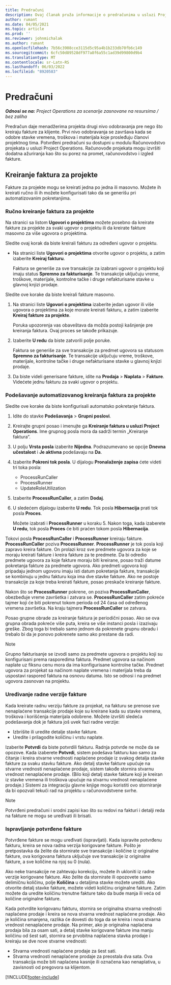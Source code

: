 ```yaml
---
title: Predračuni
description: Ovaj članak pruža informacije o predračunima u usluzi Project Operations.
author: rumant
ms.date: 04/05/2021
ms.topic: article
ms.prod: ''
ms.reviewer: johnmichalak
ms.author: rumant
ms.openlocfilehash: 7b56c3908cce3115d5c95a4b1b233db70fb6c149
ms.sourcegitcommit: 6cfc50d89528df977a8f6a55c1ad39d99800d9b4
ms.translationtype: MT
ms.contentlocale: sr-Latn-RS
ms.lasthandoff: 06/03/2022
ms.locfileid: "8920583"
---
```

# <a name="proforma-invoices"></a>Predračuni

_**Odnosi se na:** Project Operations za scenarije zasnovane na resursima / bez zaliha_

Predračun daje menadžerima projekta drugi nivo odobravanja pre nego što kreiraju fakture za klijente. Prvi nivo odobravanja se završava kada se odobre stavke vremena, troškova i materijala koje prosleđuju članovi projektnog tima. Potvrđeni predračuni su dostupni u modulu Računovodstvo projekata u usluzi Project Operations. Računovođe projekata mogu izvršiti dodatna ažuriranja kao što su porez na promet, računovodstvo i izgled fakture.


## <a name="creating-project-invoices"></a>Kreiranje faktura za projekte

Fakture za projekte mogu se kreirati jedna po jedna ili masovno. Možete ih kreirati ručno ili ih možete konfigurisati tako da se generišu pri automatizovanim pokretanjima.

### <a name="manually-create-project-invoices"></a>Ručno kreiranje faktura za projekte 

Na stranici sa listom **Ugovori o projektima** možete posebno da kreirate fakture za projekte za svaki ugovor o projektu ili da kreirate fakture masovno za više ugovora o projektima.

Sledite ovaj korak da biste kreirali fakturu za određeni ugovor o projektu.

- Na stranici liste **Ugovori o projektima** otvorite ugovor o projektu, a zatim izaberite **Kreiraj fakturu**.

    Faktura se generiše za sve transakcije za izabrani ugovor o projektu koji imaju status **Spremno za fakturisanje**. Te transakcije uključuju vreme, troškove, materijale, kontrolne tačke i druge nefakturisane stavke u glavnoj knjizi prodaje.

Sledite ove korake da biste kreirali fakture masovno.

1. Na stranici liste **Ugovori o projektima** izaberite jedan ugovor ili više ugovora o projektima za koje morate kreirati fakturu, a zatim izaberite **Kreiraj fakture za projekte**.

    Poruka upozorenja vas obaveštava da možda postoji kašnjenje pre kreiranja faktura. Ovaj proces se takođe prikazuje.

2. Izaberite **U redu** da biste zatvorili polje poruke.

    Faktura se generiše za sve transakcije za predmet ugovora sa statusom **Spremno za fakturisanje**. Te transakcije uključuju vreme, troškove, materijale, kontrolne tačke i druge nefakturisane stavke u glavnoj knjizi prodaje.

3. Da biste videli generisane fakture, idite na **Prodaja** \> **Naplata** \> **Fakture**. Videćete jednu fakturu za svaki ugovor o projektu.

### <a name="set-up-automated-creation-of-project-invoices"></a>Podešavanje automatizovanog kreiranja faktura za projekte 

Sledite ove korake da biste konfigurisali automatsko pokretanje faktura.

1. Idite do stavke **Podešavanja** \> **Grupni poslovi**.
2. Kreirajte grupni posao i imenujte ga **Kreiranje faktura u usluzi Project Operations**. Ime grupnog posla mora da sadrži termin „Kreiranje faktura“.
3. U polju **Vrsta posla** izaberite **Nijedna**. Podrazumevano se opcije **Dnevna učestalost** i **Je aktivna** podešavaju na **Da**.
4. Izaberite **Pokreni tok posla**. U dijalogu **Pronalaženje zapisa** ćete videti tri toka posla:

    - ProcessRunCaller
    - ProcessRunner
    - UpdateRoleUtilization

5. Izaberite **ProcessRunCaller**, a zatim **Dodaj**.
6. U sledećem dijalogu izaberite **U redu**. Tok posla **Hibernacija** prati tok posla **Proces**.

    Možete izabrati i **ProcessRunner** u koraku 5. Nakon toga, kada izaberete **U redu**, tok posla **Proces** će biti praćen tokom posla **Hibernacija**.

Tokovi posla **ProcessRunCaller** i **ProcessRunner** kreiraju fakture. **ProcessRunCaller** poziva **ProcessRunner**. **ProcessRunner** je tok posla koji zapravo kreira fakture. On prolazi kroz sve predmete ugovora za koje se moraju kreirati fakture i kreira fakture za te predmete. Da bi odredio predmete ugovora za koje fakture moraju biti kreirane, posao traži datume pokretanja fakture za predmete ugovora. Ako predmeti ugovora koji pripadaju jednom ugovoru imaju isti datum pokretanja fakture, transakcije se kombinuju u jednu fakturu koja ima dve stavke fakture. Ako ne postoje transakcije za koje treba kreirati fakture, posao preskače kreiranje fakture.

Nakon što se **ProcessRunner** pokrene, on poziva **ProcessRunCaller**, obezbeđuje vreme završetka i zatvara se. **ProcessRunCaller** zatim pokreće tajmer koji će biti pokrenut tokom perioda od 24 časa od određenog vremena završetka. Na kraju tajmera **ProcessRunCaller** se zatvara.

Posao grupne obrade za kreiranje faktura je periodični posao. Ako se ova grupna obrada pokreće više puta, kreira se više instanci posla i izazivaju greške. Zbog toga bi trebalo samo jednom da pokrenete grupnu obradu i trebalo bi da je ponovo pokrenete samo ako prestane da radi.

> [!NOTE]
> Grupno fakturisanje se izvodi samo za predmete ugovora o projektu koji su konfigurisani prema rasporedima faktura. Predmet ugovora sa načinom naplate uz fiksnu cenu mora da ima konfigurisane kontrolne tačke. Predmet ugovora za projekat sa načinom naplate vremena i materijala treba da uspostavi raspored faktura na osnovu datuma. Isto se odnosi i na predmet ugovora zasnovan na projektu.      
 
### <a name="edit-a-draft-invoice"></a>Uređivanje radne verzije fakture

Kada kreirate radnu verziju fakture za projekat, na fakturu se prenose sve nenaplaćene transakcije prodaje koje su kreirane kada su stavke vremena, troškova i korišćenja materijala odobrene. Možete izvršiti sledeća podešavanja dok je faktura još uvek fazi radne verzije:

- Izbrišite ili uredite detalje stavke fakture.
- Uredite i prilagodite količinu i vrstu naplate.

Izaberite **Potvrdi** da biste potvrdili fakturu. Radnja potvrde ne može da se opozove. Kada izaberete **Potvrdi**, sistem podešava fakturu kao samo za čitanje i kreira stvarne vrednosti naplaćene prodaje iz svakog detalja stavke fakture za svaku stavku fakture. Ako detalj stavke fakture upućuje na stvarne vrednosti nenaplaćene prodaje, sistem takođe stornira stvarnu vrednost nenaplaćene prodaje. (Bilo koji detalj stavke fakture koji je kreiran iz stavke vremena ili troškova upućuje na stvarnu vrednost nenaplaćene prodaje.) Sistemi za integraciju glavne knjige mogu koristiti ovo storniranje da bi opozvali tekući rad na projektu u računovodstvene svrhe.

> [!NOTE]
> Potvrđeni predračuni i srodni zapisi kao što su redovi na fakturi i detalji reda na fakture ne mogu se uređivati ili brisati. 

### <a name="correct-a-confirmed-invoice"></a>Ispravljanje potvrđene fakture

Potvrđene fakture se mogu uređivati (ispravljati). Kada ispravite potvrđenu fakturu, kreira se nova radna verzija korigovane fakture. Pošto je pretpostavka da želite da stornirate sve transakcije i količine iz originalne fakture, ova korigovana faktura uključuje sve transakcije iz originalne fakture, a sve količine na njoj su 0 (nula).

Ako neke transakcije ne zahtevaju korekciju, možete ih ukloniti iz radne verzije korigovane fakture. Ako želite da stornirate ili opozovete samo delimičnu količinu, polje **Količina** u detaljima stavke možete urediti. Ako otvorite detalj stavke fakture, možete videti količinu originalne fakture. Zatim možete da uredite količinu trenutne fakture tako da bude manja ili veća od količine originalne fakture.

Kada potvrdite korigovanu fakturu, stornira se originalna stvarna vrednosti naplaćene prodaje i kreira se nova stvarna vrednost naplaćene prodaje. Ako je količina smanjena, razlika će dovesti do toga da se kreira i nova stvarna vrednost nenaplaćene prodaje. Na primer, ako je originalna naplaćena prodaja bila za osam sati, a detalj stavke korigovane fakture ima manju količinu od šest sati, stornira se prvobitna naplaćena stavka prodaje i kreiraju se dve nove stvarne vrednosti:

- Stvarna vrednosti naplaćene prodaje za šest sati.
- Stvarna vrednosti nenaplaćene prodaje za preostala dva sata. Ova transakcija može biti naplaćena kasnije ili označena kao nenaplativa, u zavisnosti od pregovora sa klijentom.


[!INCLUDE[footer-include](../includes/footer-banner.md)]
